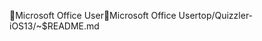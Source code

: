 Microsoft Office User                                 M i c r o s o f t   O f f i c e   U s e r   t o p / Q u i z z l e r - i O S 1 3 / ~ $ R E A D M E . m d   